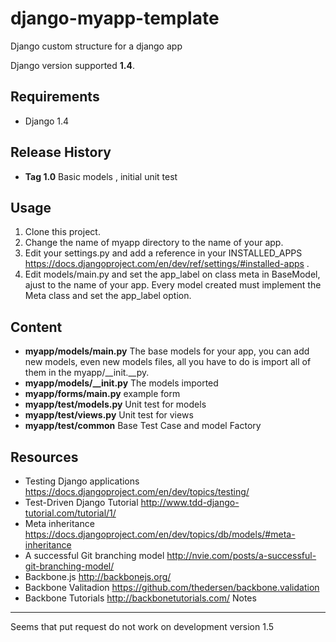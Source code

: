 django-myapp-template
=====================

Django custom structure for a django app

Django version supported **1.4**.

Requirements
------------

* Django 1.4

Release History
---------------
* **Tag 1.0** Basic models , initial unit test

Usage
-----

1. Clone this project.
2. Change the name of myapp directory to the name of your app.
3. Edit your settings.py and add a reference in your INSTALLED_APPS https://docs.djangoproject.com/en/dev/ref/settings/#installed-apps .
4. Edit models/main.py and set the app_label on class meta in BaseModel, ajust to the name of your app. Every model created must implement the Meta
   class and set the app_label option.

Content
-------
* **myapp/models/main.py** The base models for your app, you can add new models, even new models files, all you have to do is import all of them in the myapp/__init.__py.
* **myapp/models/__init.py** The models imported
* **myapp/forms/main.py**  example form
* **myapp/test/models.py** Unit test for models
* **myapp/test/views.py** Unit test for views
* **myapp/test/common** Base Test Case and model Factory

Resources
---------
* Testing Django applications https://docs.djangoproject.com/en/dev/topics/testing/
* Test-Driven Django Tutorial http://www.tdd-django-tutorial.com/tutorial/1/
* Meta inheritance https://docs.djangoproject.com/en/dev/topics/db/models/#meta-inheritance
* A successful Git branching model http://nvie.com/posts/a-successful-git-branching-model/
* Backbone.js http://backbonejs.org/
* Backbone Valitadion https://github.com/thedersen/backbone.validation
* Backbone Tutorials http://backbonetutorials.com/
Notes
-----
Seems that put request do not work on development version 1.5
